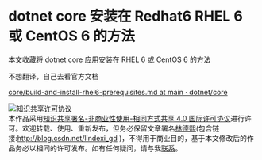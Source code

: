 
# dotnet core 安装在 Redhat6 RHEL 6 或 CentOS 6 的方法

本文收藏将 dotnet core 应用安装在 RHEL 6 或 CentOS 6 的方法

<!--more-->


<!-- CreateTime:2021/11/27 8:37:47 -->


不想翻译，自己去看官方文档

[core/build-and-install-rhel6-prerequisites.md at main · dotnet/core](https://github.com/dotnet/core/blob/main/Documentation/build-and-install-rhel6-prerequisites.md )





<a rel="license" href="http://creativecommons.org/licenses/by-nc-sa/4.0/"><img alt="知识共享许可协议" style="border-width:0" src="https://licensebuttons.net/l/by-nc-sa/4.0/88x31.png" /></a><br />本作品采用<a rel="license" href="http://creativecommons.org/licenses/by-nc-sa/4.0/">知识共享署名-非商业性使用-相同方式共享 4.0 国际许可协议</a>进行许可。欢迎转载、使用、重新发布，但务必保留文章署名[林德熙](http://blog.csdn.net/lindexi_gd)(包含链接:http://blog.csdn.net/lindexi_gd )，不得用于商业目的，基于本文修改后的作品务必以相同的许可发布。如有任何疑问，请与我[联系](mailto:lindexi_gd@163.com)。